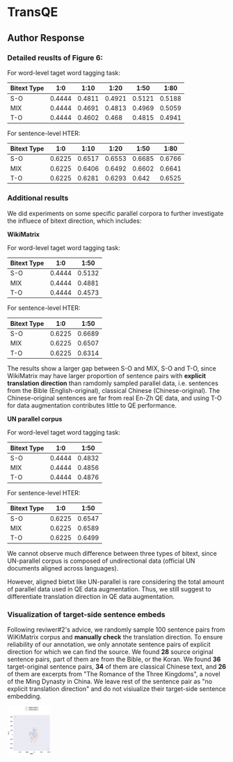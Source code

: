 # TransQE
## Author Response

### Detailed reuslts of Figure 6:

For word-level taget word tagging task:

| Bitext Type | 1:0    | 1:10   | 1:20   | 1:50   | 1:80   |
|-------------|--------|--------|--------|--------|--------|
| S-O         | 0.4444 | 0.4811 | 0.4921 | 0.5121 | 0.5188 |
| MIX         | 0.4444 | 0.4691 | 0.4813 | 0.4969 | 0.5059 |
| T-O         | 0.4444 | 0.4602 | 0.468  | 0.4815 | 0.4941 |

For sentence-level HTER:

| Bitext Type | 1:0    | 1:10   | 1:20   | 1:50   | 1:80   |
|-------------|--------|--------|--------|--------|--------|
| S-O         | 0.6225 | 0.6517 | 0.6553 | 0.6685 | 0.6766 |
| MIX         | 0.6225 | 0.6406 | 0.6492 | 0.6602 | 0.6641 |
| T-O         | 0.6225 | 0.6281 | 0.6293  | 0.642 | 0.6525 |

### Additional results
We did experiments on some specific parallel corpora to further investigate the influece of bitext direction, which includes:

**WikiMatrix**

For word-level taget word tagging task:

| Bitext Type | 1:0    | 1:50   | 
|-------------|--------|--------|
| S-O         | 0.4444 | 0.5132 | 
| MIX         | 0.4444 | 0.4881 | 
| T-O         | 0.4444 | 0.4573 | 

For sentence-level HTER:

| Bitext Type | 1:0    | 1:50   | 
|-------------|--------|--------|
| S-O         | 0.6225 | 0.6689 | 
| MIX         | 0.6225 | 0.6507 | 
| T-O         | 0.6225 | 0.6314 | 

The results show a larger gap between S-O and MIX, S-O and T-O, since WikiMatrix may have larger proportion of sentence pairs with **explicit translation direction** than ramdomly sampled parallel data, i.e. sentences from the Bible (English-original), classical Chinese (Chinese-original). The Chinese-original sentences are far from real En-Zh QE data, and using T-O for data augmentation contributes little to QE performance.

**UN parallel corpus**

For word-level taget word tagging task:

| Bitext Type | 1:0    | 1:50   | 
|-------------|--------|--------|
| S-O         | 0.4444 | 0.4832 | 
| MIX         | 0.4444 | 0.4856 | 
| T-O         | 0.4444 | 0.4876 | 

For sentence-level HTER:

| Bitext Type | 1:0    | 1:50   | 
|-------------|--------|--------|
| S-O         | 0.6225 | 0.6547 | 
| MIX         | 0.6225 | 0.6589 | 
| T-O         | 0.6225 | 0.6499 | 

We cannot observe much difference between three types of bitext, since UN-parallel corpus is composed of undirectional data (official UN documents aligned across languages).

However, aligned bietxt like UN-parallel is rare considering the total amount of parallel data used in QE data augmentation. Thus, we still suggest to differentiate translation direction in QE data augmentation.

### Visualization of target-side sentence embeds 

Following reviwer#2's advice, we randomly sample 100 sentence pairs from WiKiMatrix corpus and **manually check** the translation direction. To ensure reliability of our annotation, we only annotate sentence pairs of explicit direction for which we can find the source. We found **28** source original sentence pairs, part of them are from the Bible, or the Koran. We found **36** target-original sentence pairs, **34** of them are classical Chinese text, and **26** of them are excerpts from "The Romance of the Three Kingdoms", a novel of the Ming Dynasty in China. We leave rest of the sentence pair as "no explicit translation direction" and do not visiualize their target-side sentence embedding.

<img src="sample-raw-human.jpg" width="100px">


